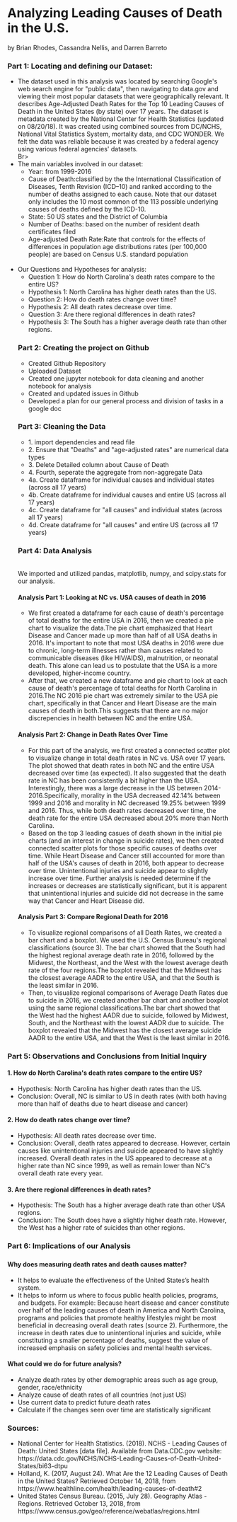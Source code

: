 <h1>Analyzing Leading Causes of Death in the U.S.</h1>
by Brian Rhodes, Cassandra Nellis, and Darren Barreto

<h3>Part 1: Locating and defining our Dataset:</h3>
<ul>
<li>The dataset used in this analysis was located by searching Google's web search engine for "public data", then navigating to data.gov and viewing their most popular datasets that were geographically relevant. It describes Age-Adjusted Death Rates for the Top 10 Leading Causes of Death in the United States (by state) over 17 years. The dataset is metadata created by the National Center for Health Statistics (updated on 08/20/18). It was created using combined sources from DC/NCHS, National Vital Statistics System, mortality data, and CDC WONDER. We felt the data was reliable because it was created by a federal agency using various federal agencies' datasets.</li>
Br>
<li>The main variables involved in our dataset:
<ul>
<li>Year: from 1999-2016</li>
<li>Cause of Death:classified by the the International Classification of Diseases, Tenth Revision (ICD–10) and ranked according to the number of deaths assigned to each cause. Note that our dataset only includes the 10 most common of the 113 possible underlying causes of deaths defined by the ICD-10.</li>
<li>State: 50 US states and the District of Columbia</li>
<li>Number of Deaths: based on the number of resident death certificates filed</li>
<li>Age-adjusted Death Rate:Rate that controls for the effects of differences in population age distributions
rates (per 100,000 people) are based on Census U.S. standard population</li>
</ul>
</li>
<br>
<li>Our Questions and Hypotheses for analysis:
<ul>
<li> Question 1: How do North Carolina's death rates compare to the entire US?</li>
<li> Hypothesis 1: North Carolina has higher death rates than the US.</li>
<li> Question 2: How do death rates change over time?</li>
<li> Hypothesis 2: All death rates decrease over time.</li>
<li> Question 3: Are there regional differences in death rates?</li>
<li> Hypothesis 3: The South has a higher average death rate than other regions.</li>
</ul>
</li>

<h3> Part 2: Creating the project on Github </h3>
<ul>
<li>Created Github Repository</li>
<li>Uploaded Dataset</li>
<li>Created one jupyter notebook for data cleaning and another notebook for analysis</li>
<li>Created and updated issues in Github</li>
<li>Developed a plan for our general process and division of tasks in a google doc</li>
</ul>

<h3> Part 3: Cleaning the Data </h3>
<ul>
<li>1. import dependencies and read file</li>
<li>2. Ensure that "Deaths" and "age-adjusted rates" are numerical data types</li>
<li>3. Delete Detailed column about Cause of Death</li>
<li>4. Fourth, seperate the aggregate from non-aggregate Data</li>
<li>4a. Create dataframe for individual causes and individual states (across all 17 years)</li>
<li>4b. Create dataframe for individual causes and entire US (across all 17 years)</li>
<li>4c. Create dataframe for "all causes" and individual states (across all 17 years)</li>
<li>4d. Create dataframe for "all causes" and entire US (across all 17 years)</li>
</ul>

<h3>Part 4: Data Analysis</h3>
<br>
We imported and utilized pandas, matplotlib, numpy, and scipy.stats for our analysis.
<br>
  
<h4> Analysis Part 1: Looking at NC vs. USA causes of death in 2016</h4>
<ul>
<li>We first created a dataframe for each cause of death's percentage of total deaths for the entire USA in 2016, then we created a pie chart to visualize the data.The pie chart emphasized that Heart Disease and Cancer made up more than half of all USA deaths in 2016.
It's important to note that most USA deaths in 2016 were due to chronic, long-term illnesses rather than causes related to communicable diseases (like HIV/AIDS), malnutrition, or neonatal death. This alone can lead us to postulate that the USA is a more developed, higher-income country.</li>
<li>After that, we created a new dataframe and pie chart to look at each cause of death's percentage of total deaths for North Carolina in 2016.The NC 2016 pie chart was extremely similar to the USA pie chart, specifically in that Cancer and Heart Disease are the main causes of death in both.This suggests that there are no major discrepencies in health between NC and the entire USA.</li>
</ul>
 
<h4>Analysis Part 2: Change in Death Rates Over Time</h4>
<ul>
<li> For this part of the analysis, we first created a connected scatter plot to visualize change in total death rates in NC vs. USA over 17 years. The plot showed that death rates in both NC and the entire USA decreased over time (as expected). It also suggested that the death rate in NC has been consistently a bit higher than the USA. Interestingly, there was a large decrease in the US between 2014-2016.Specifically, morality in the USA decreased 42.14% between 1999 and 2016 and morality in NC decreased 19.25% between 1999 and 2016. Thus, while both death rates decreased over time, the death rate for the entire USA decreased about 20% more than North Carolina.</li>
<li> Based on the top 3 leading casues of death shown in the initial pie charts (and an interest in change in suicide rates), we then created connected scatter plots for those specific causes of deaths over time. While Heart Disease and Cancer still accounted for more than half of the USA's causes of death in 2016, both appear to decrease over time. Unintentional injuries and suicide appear to slightly increase over time. Further analysis is needed determine if the increases or decreases are statistically significant, but it is apparent that unintentional injuries and suicide did not decrease in the same way that Cancer and Heart Disease did.</li>
</ul>

<h4>Analysis Part 3: Compare Regional Death for 2016</h4>
<ul>
<li>To visualize regional comparisons of all Death Rates, we created a bar chart and a boxplot. We used the U.S. Census Bureau's regional classifications (source 3). The bar chart showed that the South had the highest regional average death rate in 2016, followed by the Midwest, the Northeast, and the West with the lowest average death rate of the four regions.The boxplot revealed that the Midwest has the closest average AADR to the entire USA, and that the South is the least similar in 2016.</li>
<li>Then, to visualize regional comparisons of Average Death Rates due to suicide in 2016, we created another bar chart and another boxplot using the same regional classifications.The bar chart showed that the West had the highest AADR due to suicide, followed by Midwest, South, and the Northeast with the lowest AADR due to suicide. The boxplot revealed that the Midwest has the closest average suicide AADR to the entire USA, and that the West is the least similar in 2016.</li>
</ul> 
</ul>

<h3>Part 5: Observations and Conclusions from Initial Inquiry</h3>
  <h4> 1. How do North Carolina's death rates compare to the entire US? </h4>
  <ul>
  <li> Hypothesis: North Carolina has higher death rates than the US.</li>
  <li>Conclusion: Overall, NC is similar to US in death rates (with both having more than half of deaths due to heart disease and cancer)</li>
  </ul>
  <h4>2. How do death rates change over time?</h4>
  <ul>
  <li>Hypothesis: All death rates decrease over time.</li>
  <li>Conclusion: Overall, death rates appeared to decrease. However, certain causes like unintentional injuries and suicide appeared to have slightly increased. Overall death rates in the US appeared to decrease at a higher rate than NC since 1999, as well as remain lower than NC's overall death rate every year.</li>
  </ul>
  <h4>3. Are there regional differences in death rates?</h4>
  <ul>
  <li>Hypothesis: The South has a higher average death rate than other USA regions.</li>
  <li>Conclusion: The South does have a slightly higher death rate. However, the West has a higher rate of suicides than other regions.</li>
  </ul>

<h3>Part 6: Implications of our Analysis<h3>
  <h4>Why does measuring death rates and death causes matter?</h4>
  <ul>
  <li> It helps to evaluate the effectiveness of the United States’s health system.</li>
  <li>It helps to inform us where to focus public health policies, programs, and budgets. For example: Because heart disease and cancer constitute over half of the leading causes of death in America and North Carolina, programs and policies that promote healthy lifestyles might be most beneficial in decreasing overall death rates (source 2). Furthermore, the increase in death rates due to unintentional injuries and suicide, while constituting a smaller percentage of deaths, suggest the value of increased emphasis on safety policies and mental health services.</li>
  </ul>
    
 <h4>What could we do for future analysis?</h4>
 <ul>
 <li> Analyze death rates by other demographic areas such as age group, gender, race/ethnicity </li>
 <li> Analyze cause of death rates of all countries (not just US) </li>
 <li> Use current data to predict future death rates </li>
 <li> Calculate if the changes seen over time are statistically significant </li>
 </ul>

<h3>Sources:</h3>
<ul> 
<li>National Center for Health Statistics. (2018). NCHS - Leading Causes of Death: United States [data file]. Available from Data.CDC.gov website: https://data.cdc.gov/NCHS/NCHS-Leading-Causes-of-Death-United-States/bi63-dtpu</li>
<li>Holland, K. (2017, August 24). What Are the 12 Leading Causes of Death in the United States? Retrieved October 14, 2018, from https://www.healthline.com/health/leading-causes-of-death#2</li>
<li>United States Census Bureau. (2015, July 28). Geography Atlas - Regions. Retrieved October 13, 2018, from https://www.census.gov/geo/reference/webatlas/regions.html</li>
</ul>

